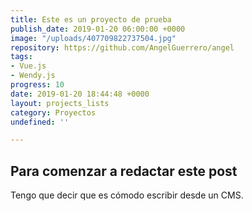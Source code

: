 ```yaml
---
title: Este es un proyecto de prueba
publish_date: 2019-01-20 06:00:00 +0000
image: "/uploads/407709822737504.jpg"
repository: https://github.com/AngelGuerrero/angel
tags:
- Vue.js
- Wendy.js
progress: 10
date: 2019-01-20 18:44:48 +0000
layout: projects_lists
category: Proyectos
undefined: ''

---
```

## Para comenzar a redactar este post

Tengo que decir que es cómodo escribir desde un CMS.